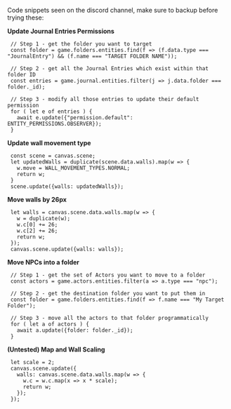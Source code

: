 ---
---
Code snippets seen on the discord channel, make sure to backup before trying these:

**Update Journal Entries Permissions**
```
 // Step 1 - get the folder you want to target
 const folder = game.folders.entities.find(f => (f.data.type === "JournalEntry") && (f.name === "TARGET FOLDER NAME"));
 
 // Step 2 - get all the Journal Entries which exist within that folder ID
 const entries = game.journal.entities.filter(j => j.data.folder === folder._id); 
 
 // Step 3 - modify all those entries to update their default permission
 for ( let e of entries ) {
   await e.update({"permission.default": ENTITY_PERMISSIONS.OBSERVER});
 }
```

**Update wall movement type**
```
 const scene = canvas.scene;
 let updatedWalls = duplicate(scene.data.walls).map(w => {
   w.move = WALL_MOVEMENT_TYPES.NORMAL;
   return w;
 }
 scene.update({walls: updatedWalls});
```

**Move walls by 26px**
```
 let walls = canvas.scene.data.walls.map(w => {
   w = duplicate(w);
   w.c[0] += 26;
   w.c[2] += 26;
   return w;
 });
 canvas.scene.update({walls: walls});
```

**Move NPCs into a folder**
```
 // Step 1 - get the set of Actors you want to move to a folder
 const actors = game.actors.entities.filter(a => a.type === "npc");
 
 // Step 2 - get the destination folder you want to put them in
 const folder = game.folders.entities.find(f => f.name === "My Target Folder");
 
 // Step 3 - move all the actors to that folder programmatically
 for ( let a of actors ) {
   await a.update({folder: folder._id});
 }
```

**(Untested) Map and Wall Scaling**
```
 let scale = 2;
 canvas.scene.update({
   walls: canvas.scene.data.walls.map(w => {
     w.c = w.c.map(x => x * scale);
     return w;
   });
 });
```
